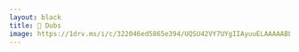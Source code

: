 ```yaml
---
layout: black
title: 🐝 Dubs
image: https://1drv.ms/i/c/322046ed5865e394/UQSU42VY7UYgIIAyuuELAAAAABLA8t9-74J59T0?width=1024
---
```

